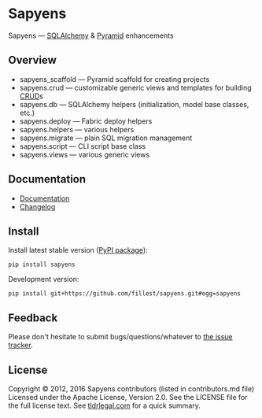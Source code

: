 # Sapyens
Sapyens — [SQLAlchemy](https://www.sqlalchemy.org/) & [Pyramid](https://github.com/Pylons/pyramid) enhancements


## Overview
* sapyens_scaffold — Pyramid scaffold for creating projects
* sapyens.crud — customizable generic views and templates for building [CRUD](http://en.wikipedia.org/wiki/Create,_read,_update_and_delete)s
* sapyens.db — SQLAlchemy helpers (initialization, model base classes, etc.)
* sapyens.deploy — Fabric deploy helpers
* sapyens.helpers — various helpers
* sapyens.migrate — plain SQL migration management
* sapyens.script — CLI script base class
* sapyens.views — various generic views


## Documentation
* [Documentation](https://github.com/fillest/sapyens/wiki)
* [Changelog](https://github.com/fillest/sapyens/blob/master/changelog.md)


## Install
Install latest stable version ([PyPI package](http://pypi.python.org/pypi/sapyens)):

    pip install sapyens

Development version:

    pip install git+https://github.com/fillest/sapyens.git#egg=sapyens


## Feedback
Please don't hesitate to submit bugs/questions/whatever to [the issue tracker](https://github.com/fillest/sapyens/issues).


## License
Copyright © 2012, 2016 Sapyens contributors (listed in contributors.md file)  
Licensed under the Apache License, Version 2.0. See the LICENSE file for the full license text. See [tldrlegal.com](https://www.tldrlegal.com/l/apache2) for a quick summary.

